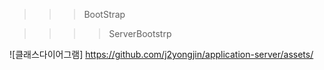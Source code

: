 
>>> BootStrap

>>>> ServerBootstrp

![클래스다이어그램] https://github.com/j2yongjin/application-server/assets/